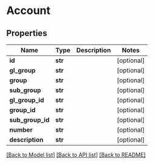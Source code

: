 # Account

## Properties
Name | Type | Description | Notes
------------ | ------------- | ------------- | -------------
**id** | **str** |  | [optional] 
**gl_group** | **str** |  | [optional] 
**group** | **str** |  | [optional] 
**sub_group** | **str** |  | [optional] 
**gl_group_id** | **str** |  | [optional] 
**group_id** | **str** |  | [optional] 
**sub_group_id** | **str** |  | [optional] 
**number** | **str** |  | [optional] 
**description** | **str** |  | [optional] 

[[Back to Model list]](../README.md#documentation-for-models) [[Back to API list]](../README.md#documentation-for-api-endpoints) [[Back to README]](../README.md)


